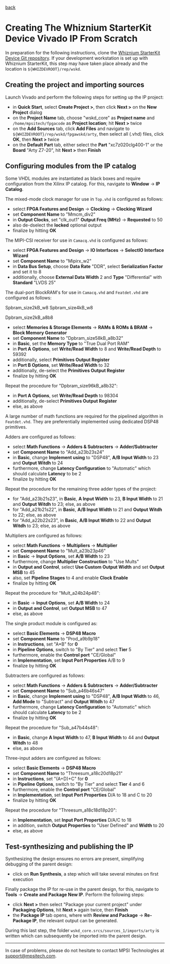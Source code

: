 [back](./README.md)

# Creating The Whiznium StarterKit Device Vivado IP From Scratch

In preparation for the following instructions, clone the [Whiznium StarterKit Device Git repository](https://github.com/mpsitech/wskd-Whiznium-StarterKit-Device). If your development workstation is set up with Whiznium StarterKit, this step may have taken place already and the location is ``${WHIZDEVROOT}/rep/wskd``.

## Creating the project and importing sources

Launch Vivado and perform the following steps for setting up the IP project:

- in __Quick Start__, select __Create Project >__, then click __Next >__ on the __New Project__ dialog
- on the __Project Name__ tab, choose "wskd_core" as __Project name__ and ``/home/mpsitech/fpgacode`` as __Project location__; hit __Next >__ twice
- on the __Add Sources__ tab, click __Add Files__ and navigate to ``${WHIZDEVROOT}/rep/wskd/fpgawskd/arty``, then select all (.vhd) files, click __OK__, then __Next >__ twice
- on the __Default Part__ tab, either select the __Part__ "xc7z020clg400-1" or the __Board__ "Arty Z7-20", hit __Next >__ then __Finish__

## Configuring modules from the IP catalog

Some VHDL modules are instantiated as black boxes and require configuration from the Xilinx IP catalog. For this, navigate to __Window__ -> __IP Catalog__.

The mixed-mode clock manager for use in ``Top.vhd`` is configured as follows:

- select __FPGA Features and Design__ -> __Clocking__ -> __Clocking Wizard__
- set __Component Name__ to "Mmcm_div2"
- in __Output Clocks__, set "clk_out1" __Output Freq (MHz)__ -> __Requested__ to 50
- also de-dselect the __locked__ optional output
- finalize by hitting __OK__

The MIPI-CSI receiver for use in ``Camacq.vhd`` is configured as follows:

- select __FPGA Features and Design__ -> __IO Interfaces__ -> __SelectIO Interface Wizard__
- set __Component Name__ to "Mipirx_w2"
- in __Data Bus Setup__, choose __Data Rate__ "DDR", select __Serialization Factor__ and set it to 8
- additionally, choose __External Data Width__ 2 and __Type__ "Differential" with __Standard__ "LVDS 25"


The dual-port BlockRAM's for use in ``Camacq.vhd`` and ``Featdet.vhd`` are configured as follows:

Spbram_size2kB_w8
Spbram_size4kB_w8

Dpbram_size2kB_a8b8

- select __Memories & Storage Elements__ -> __RAMs & ROMs & BRAM__ -> __Block Memory Generator__
- set __Component Name__ to "Dpbram_size58kB_a8b32"
- in __Basic__, set the __Memory Type__ to "True Dual Port RAM"
- in __Port A Options__, set __Write/Read Width__ to 8 and __Write/Read Depth__ to 59392
- additionally, select __Primitives Output Register__
- in __Port B Options__, set __Write/Read Width__ to 32
- additionally, de-select the __Primitives Output Register__
- finalize by hitting __OK__

Repeat the procedure for "Dpbram_size96kB_a8b32":

- in __Port A Options__, set __Write/Read Depth__ to 98304
- additionally, de-select __Primitives Output Register__
- else, as above

A large number of math functions are required for the pipelined algorithm in ``Featdet.vhd``. They are preferentially implemented using dedicated DSP48 primitives.

Adders are configured as follows:

- select __Math Functions__ -> __Adders & Subtracters__ -> __Adder/Subtracter__
- set __Component Name__ to "Add_a23b23s24"
- in __Basic__, change __Implement using__ to "DSP48", __A/B Input Width__ to 23 and __Output Witdh__ to 24
- furthermore, change __Latency Configuration__ to "Automatic" which should calculate __Latency__ to be 2
- finalize by hitting __OK__

Repeat the procedure for the remaining three adder types of the project:

- for "Add_a23b21s23", in __Basic__, __A Input Width__ to 23, __B Input Width__ to 21 and __Output Witdh__ to 23; else, as above
- for "Add_a21b21s22", in __Basic__, __A/B Input Width__ to 21 and __Output Witdh__ to 22; else, as above
- for "Add_a22b22s23", in __Basic__, __A/B Input Width__ to 22 and __Output Witdh__ to 23; else, as above

Multipliers are configured as follows:

- select __Math Functions__ -> __Multipliers__ -> __Multiplier__
- set __Component Name__ to "Mult_a23b23p46"
- in __Basic__ -> __Input Options__, set __A/B Width__ to 23
- furthermore, change __Multiplier Construction__ to "Use Mults"
- in __Output and Control__, select __Use Custom Output Width__ and set __Output MSB__ to 45
- also, set __Pipeline Stages__ to 4 and enable __Clock Enable__
- finalize by hitting __OK__

Repeat the procedure for "Mult_a24b24p48":

- in __Basic__ -> __Input Options__, set __A/B Width__ to 24
- in __Output and Control__, set __Output MSB__ to 47
- else, as above

The single product module is configured as:

- select __Basic Elements__ -> __DSP48 Macro__
- set __Component Name__ to "Prod_a9b9p18"
- in __Instructions__, set "A*B" for __0__
- in __Pipeline Options__, switch to "By Tier" and select __Tier__ 5
- furthermore, enable the __Control port__ "CE/Global"
- in __Implementation__, set __Input Port Properties__ A/B to 9
- finalize by hitting __OK__

Subtracters are configured as follows:

- select __Math Functions__ -> __Adders & Subtracters__ -> __Adder/Subtracter__
- set __Component Name__ to "Sub_a46b46s47"
- in __Basic__, change __Implement using__ to "DSP48", __A/B Input Width__ to 46, __Add Mode__ to "Subtract" and __Output Witdh__ to 47
- furthermore, change __Latency Configuration__ to "Automatic" which should calculate __Latency__ to be 2
- finalize by hitting __OK__

Repeat the procedure for "Sub_a47b44s48":

- in __Basic__, change __A Input Width__ to 47, __B Input Width__ to 44 and __Output Witdh__ to 48
- else, as above

Three-input adders are configured as follows:

- select __Basic Elements__ -> __DSP48 Macro__
- set __Component Name__ to "Threesum_a18c20d18p21"
- in __Instructions__, set "(A+D)+C" for __0__
- in __Pipeline Options__, switch to "By Tier" and select __Tier__ 4 and 6
- furthermore, enable the __Control port__ "CE/Global"
- in __Implementation__, set __Input Port Properties__ D/A to 18 and C to 20
- finalize by hitting __OK__

Repeat the procedure for "Threesum_a18c18d18p20":

- in __Implementation__, set __Input Port Properties__ D/A/C to 18
- in addition, switch __Output Properties__ to "User Defined" and __Width__ to 20
- else, as above

## Test-synthesizing and publishing the IP

Synthesizing the design ensures no errors are present, simplifying debugging of the parent design:

- click on __Run Synthesis__, a step which will take several minutes on first execution

Finally package the IP for re-use in the parent design, for this, navigate to __Tools__ -> __Create and Package New IP__. Perform the following steps:

- click __Next >__ then select "Package your current project" under __Packaging Options__, hit __Next >__ again
twice, then __Finish__
- the __Package IP__ tab opens, where with __Review and Package__ -> __Re-Package IP__, the relevant output can be generated.

During this last step, the folder ``wskd_core.srcs/sources_1/imports/arty`` is written which can subsequently be imported into the parent design.

---

In case of problems, please do not hesitate to contact MPSI Technologles at [support@mpsitech.com](mailto:support@mpsitech.com).
